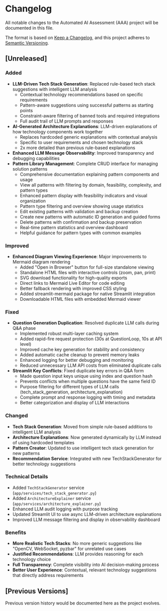 # Changelog

All notable changes to the Automated AI Assessment (AAA) project will be documented in this file.

The format is based on [Keep a Changelog](https://keepachangelog.com/en/1.0.0/),
and this project adheres to [Semantic Versioning](https://semver.org/spec/v2.0.0.html).

## [Unreleased]

### Added
- **LLM-Driven Tech Stack Generation**: Replaced rule-based tech stack suggestions with intelligent LLM analysis
  - Contextual technology recommendations based on specific requirements
  - Pattern-aware suggestions using successful patterns as starting points
  - Constraint-aware filtering of banned tools and required integrations
  - Full audit trail of LLM prompts and responses
- **AI-Generated Architecture Explanations**: LLM-driven explanations of how technology components work together
  - Replaces hardcoded generic explanations with contextual analysis
  - Specific to user requirements and chosen technology stack
  - 2x more detailed than previous rule-based explanations
- **Enhanced LLM Message Observability**: Improved transparency and debugging capabilities
- **Pattern Library Management**: Complete CRUD interface for managing solution patterns
  - Comprehensive documentation explaining pattern components and usage
  - View all patterns with filtering by domain, feasibility, complexity, and pattern types
  - Enhanced pattern display with feasibility indicators and visual organization
  - Pattern type filtering and overview showing usage statistics
  - Edit existing patterns with validation and backup creation
  - Create new patterns with automatic ID generation and guided forms
  - Delete patterns with confirmation and backup preservation
  - Real-time pattern statistics and overview dashboard
  - Helpful guidance for pattern types with common examples

### Improved
- **Enhanced Diagram Viewing Experience**: Major improvements to Mermaid diagram rendering
  - Added "Open in Browser" button for full-size standalone viewing
  - Standalone HTML files with interactive controls (zoom, pan, print)
  - SVG download functionality for high-quality exports
  - Direct links to Mermaid Live Editor for code editing
  - Better fallback rendering with improved CSS styling
  - Added streamlit-mermaid package for native Streamlit integration
  - Downloadable HTML files with embedded Mermaid viewer

### Fixed
- **Question Generation Duplication**: Resolved duplicate LLM calls during Q&A phase
  - Implemented robust multi-layer caching system
  - Added rapid-fire request protection (30s at QuestionLoop, 10s at API level)
  - Improved cache key generation for stability and consistency
  - Added automatic cache cleanup to prevent memory leaks
  - Enhanced logging for better debugging and monitoring
  - Reduced unnecessary LLM API costs from eliminated duplicate calls
- **Streamlit Key Conflicts**: Fixed duplicate key errors in Q&A form
  - Made question input keys unique using index and question hash
  - Prevents conflicts when multiple questions have the same field ID
  - Purpose filtering for different types of LLM calls (tech_stack_generation, architecture_explanation)
  - Complete prompt and response logging with timing and metadata
  - Better categorization and display of LLM interactions

### Changed
- **Tech Stack Generation**: Moved from simple rule-based additions to intelligent LLM analysis
- **Architecture Explanations**: Now generated dynamically by LLM instead of using hardcoded templates
- **Pattern Creator**: Updated to use intelligent tech stack generation for new patterns
- **Recommendation Service**: Integrated with new TechStackGenerator for better technology suggestions

### Technical Details
- Added `TechStackGenerator` service (`app/services/tech_stack_generator.py`)
- Added `ArchitectureExplainer` service (`app/services/architecture_explainer.py`)
- Enhanced LLM audit logging with purpose tracking
- Updated Streamlit UI to use async LLM-driven architecture explanations
- Improved LLM message filtering and display in observability dashboard

### Benefits
- **More Realistic Tech Stacks**: No more generic suggestions like "OpenCV, WebSocket, pyzbar" for unrelated use cases
- **Justified Recommendations**: LLM provides reasoning for each technology choice
- **Full Transparency**: Complete visibility into AI decision-making process
- **Better User Experience**: Contextual, relevant technology suggestions that directly address requirements

## [Previous Versions]

Previous version history would be documented here as the project evolves.
